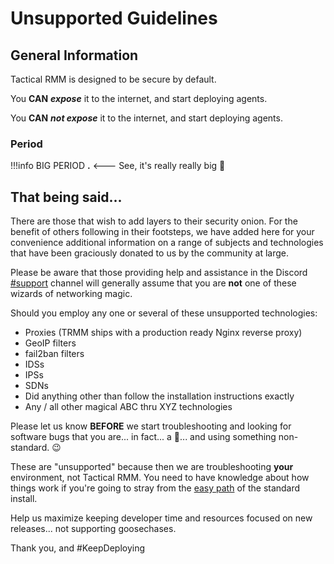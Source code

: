 # Unsupported Guidelines

## General Information

Tactical RMM is designed to be secure by default.

You **CAN** **_expose_** it to the internet, and start deploying agents.

You **CAN** **_not expose_** it to the internet, and start deploying agents.

### Period

!!!info
        BIG PERIOD **.** <--- See, it's really really big 🙂

## That being said...

There are those that wish to add layers to their security onion. For the benefit of others following in their footsteps, we have added here for your convenience additional information on a range of subjects and technologies that have been graciously donated to us by the community at large.

Please be aware that those providing help and assistance in the Discord [#support](https://discord.com/channels/736478043522072608/744282073870630912) channel will generally assume that you are **not** one of these wizards of networking magic.

Should you employ any one or several of these unsupported technologies:

* Proxies (TRMM ships with a production ready Nginx reverse proxy)
* GeoIP filters
* fail2ban filters
* IDSs
* IPSs
* SDNs
* Did anything other than follow the installation instructions exactly
* Any / all other magical ABC thru XYZ technologies

Please let us know **BEFORE** we start troubleshooting and looking for software bugs that you are... in fact... a 🧙... and using something non-standard. 😉 

These are "unsupported" because then we are troubleshooting **your** environment, not Tactical RMM. You need to have knowledge about how things work if you're going to stray from the [easy path](install_server.md#option-1-easy-install) of the standard install. 

Help us maximize keeping developer time and resources focused on new releases... not supporting goosechases.

Thank you, and #KeepDeploying
